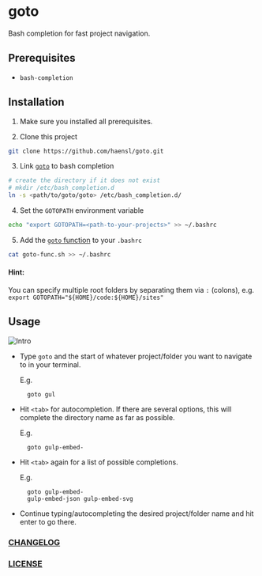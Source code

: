 # goto
Bash completion for fast project navigation.

## Prerequisites

* `bash-completion`

## Installation

1. Make sure you installed all prerequisites.

2. Clone this project
  ```bash
  git clone https://github.com/haensl/goto.git
  ```

3. Link [`goto`](goto) to bash completion
  ```bash
  # create the directory if it does not exist
  # mkdir /etc/bash_completion.d
  ln -s <path/to/goto/goto> /etc/bash_completion.d/
  ```

4. Set the `GOTOPATH` environment variable
  ```bash
  echo "export GOTOPATH=<path-to-your-projects>" >> ~/.bashrc
  ```

5. Add the [`goto` function](goto-func.sh) to your `.bashrc`
  ```bash
  cat goto-func.sh >> ~/.bashrc
  ```


#### Hint:

You can specify multiple root folders by separating them via `:` (colons), e.g. `export GOTOPATH="${HOME}/code:${HOME}/sites"`

## Usage

![Intro](goto-intro.gif)

* Type `goto` and the start of whatever project/folder you want to navigate to in your terminal.

  E.g.
  ```
    goto gul
  ```

* Hit `<tab>` for autocompletion. If there are several options, this will complete the directory name as far as possible.

  E.g.
  ```
    goto gulp-embed-
  ```

* Hit `<tab>` again for a list of possible completions.

  E.g.
  ```
    goto gulp-embed-
    gulp-embed-json gulp-embed-svg
  ```

* Continue typing/autocompleting the desired project/folder name and hit enter to go there.

### [CHANGELOG](CHANGELOG.md)

### [LICENSE](LICENSE)
